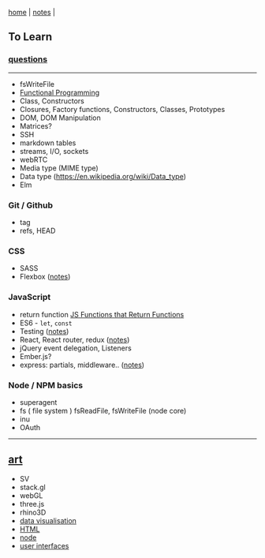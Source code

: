 [home](README.md) | [notes](notes.md) |

## To Learn

### [questions](questions.md)

---

- fsWriteFile
- [Functional Programming](functional.md)
- Class, Constructors
- Closures, Factory functions, Constructors, Classes, Prototypes
- DOM, DOM Manipulation
- Matrices?
- SSH
- markdown tables
- streams, I/O, sockets
- webRTC
- Media type (MIME type)
- Data type (https://en.wikipedia.org/wiki/Data_type)
- Elm

### Git / Github
- tag
- refs, HEAD

### CSS
- SASS
- Flexbox ([notes](CSS/flexbox.md))

### JavaScript
- return function [JS Functions that Return Functions](https://davidwalsh.name/javascript-functions)
- ES6 - `let`, `const`
- Testing ([notes](testing.md))
- React, React router, redux ([notes](react/react.md))
- jQuery event delegation, Listeners
- Ember.js?
- express:  partials, middleware.. ([notes](javascript/express.md))

### Node / NPM basics
- superagent
- fs ( file system ) fsReadFile, fsWriteFile (node core)
- inu
- OAuth

---

## [art](art.md)
- SV
- stack.gl
- webGL
- three.js
- rhino3D
- [data visualisation](dataVisualisation.md) 
- [HTML](HTML/HTML.md)
- [node](javascript/node.md)
- [user interfaces](UI.md)
